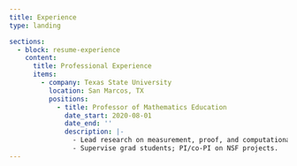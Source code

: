 ```yaml
---
title: Experience
type: landing

sections:
  - block: resume-experience
    content:
      title: Professional Experience
      items:
        - company: Texas State University
          location: San Marcos, TX
          positions:
            - title: Professor of Mathematics Education
              date_start: 2020-08-01
              date_end: ''
              description: |-
                - Lead research on measurement, proof, and computational methods.
                - Supervise grad students; PI/co-PI on NSF projects.
---
```

